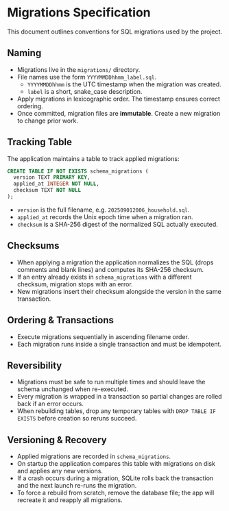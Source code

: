 # Migrations Specification

This document outlines conventions for SQL migrations used by the project.

## Naming
- Migrations live in the `migrations/` directory.
- File names use the form `YYYYMMDDhhmm_label.sql`.
  - `YYYYMMDDhhmm` is the UTC timestamp when the migration was created.
  - `label` is a short, snake_case description.
- Apply migrations in lexicographic order. The timestamp ensures correct ordering.
- Once committed, migration files are **immutable**. Create a new migration to change prior work.

## Tracking Table
The application maintains a table to track applied migrations:

```sql
CREATE TABLE IF NOT EXISTS schema_migrations (
  version TEXT PRIMARY KEY,
  applied_at INTEGER NOT NULL,
  checksum TEXT NOT NULL
);
```

- `version` is the full filename, e.g. `202509012006_household.sql`.
- `applied_at` records the Unix epoch time when a migration ran.
- `checksum` is a SHA-256 digest of the normalized SQL actually executed.

## Checksums
- When applying a migration the application normalizes the SQL (drops comments and blank lines) and computes its SHA-256 checksum.
- If an entry already exists in `schema_migrations` with a different checksum, migration stops with an error.
- New migrations insert their checksum alongside the version in the same transaction.

## Ordering & Transactions
- Execute migrations sequentially in ascending filename order.
- Each migration runs inside a single transaction and must be idempotent.


## Reversibility
- Migrations must be safe to run multiple times and should leave the schema unchanged when re-executed.
- Every migration is wrapped in a transaction so partial changes are rolled back if an error occurs.
- When rebuilding tables, drop any temporary tables with `DROP TABLE IF EXISTS` before creation so reruns succeed.

## Versioning & Recovery
- Applied migrations are recorded in `schema_migrations`.
- On startup the application compares this table with migrations on disk and applies any new versions.
- If a crash occurs during a migration, SQLite rolls back the transaction and the next launch re-runs the migration.
- To force a rebuild from scratch, remove the database file; the app will recreate it and reapply all migrations.
